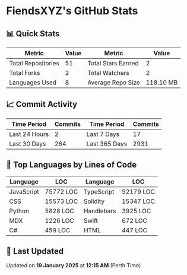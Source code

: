 # FiendsXYZ's GitHub Stats

## 📊 Quick Stats

| Metric               | Value       | Metric               | Value       |
|----------------------|-------------|----------------------|-------------|
| Total Repositories   | 51 | Total Stars Earned   | 2 |
| Total Forks          | 2 | Total Watchers       | 2 |
| Languages Used       | 8 | Average Repo Size    | 118.10 MB |

## 📈 Commit Activity

| Time Period      | Commits      | Time Period      | Commits      |
|------------------|--------------|------------------|--------------|
| Last 24 Hours    | 2 | Last 7 Days      | 17 |
| Last 30 Days     | 264 | Last 365 Days    | 2931 |

## 📝 Top Languages by Lines of Code

| Language       | LOC        | Language       | LOC        |
|----------------|------------|----------------|------------|
| JavaScript       | 75772 LOC  | TypeScript       | 52179 LOC  |
| CSS       | 15573 LOC  | Solidity       | 15347 LOC  |
| Python       | 5828 LOC  | Handlebars       | 3925 LOC  |
| MDX       | 1226 LOC  | Swift       | 672 LOC  |
| C#       | 459 LOC  | HTML       | 447 LOC  |

## 📅 Last Updated

Updated on **19 January 2025** at **12:15 AM** (Perth Time)
